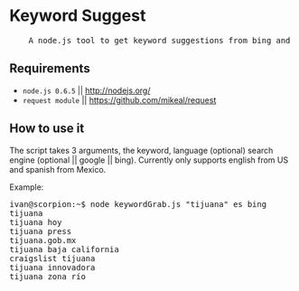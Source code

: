 # Keyword Suggest

<pre>
	A node.js tool to get keyword suggestions from bing and google.
</pre>

## Requirements

* `node.js 0.6.5`  || http://nodejs.org/
* `request module` || https://github.com/mikeal/request

## How to use it

The script takes 3 arguments, the keyword, language (optional) search engine (optional || google || bing). Currently only supports english from US and spanish from Mexico.

Example:

<pre>
ivan@scorpion:~$ node keywordGrab.js "tijuana" es bing
tijuana
tijuana hoy
tijuana press
tijuana.gob.mx
tijuana baja california
craigslist tijuana
tijuana innovadora
tijuana zona río
<pre>

